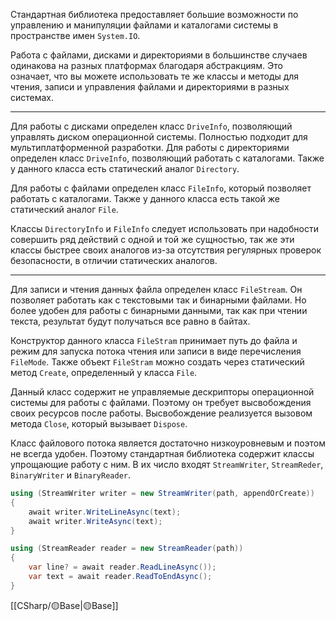 Стандартная библиотека предоставляет большие возможности по управлению
и манипуляции файлами и каталогами системы в пространстве имен `System.IO`. 

Работа с файлами, дисками и директориями в большинстве случаев одинакова на разных платформах благодаря абстракциям. Это означает, что вы можете использовать те же классы и методы для чтения, записи и управления файлами и директориями в разных системах.

---

Для работы с дисками определен класс `DriveInfo`, позволяющий управлять диском операционной системы. Полностью подходит для мультиплатформенной разработки.
Для работы с директориями определен класс `DriveInfo`, позволяющий работать с каталогами. Также у данного класса есть статический аналог `Directory`.

Для работы с файлами определен класс `FileInfo`, который позволяет работать 
с каталогами. Также у данного класса есть такой же статический аналог `File`.

Классы `DirectoryInfo` и `FileInfo` следует использовать при надобности совершить ряд действий с одной и той же сущностью, так же эти классы быстрее своих аналогов из-за отсутствия регулярных проверок безопасности, в отличии статических аналогов.

---

Для записи и чтения данных файла определен класс `FileStream`. Он позволяет работать
как с текстовыми так и бинарными файлами. Но более удобен для работы с бинарными данными, так как при чтении текста, результат будут получаться все равно в байтах. 

Конструктор данного класса `FileStram` принимает путь до файла и режим для запуска потока чтения или записи в виде перечисления `FileMode`. Также объект `FileStram`
можно создать через статический метод `Create`, определенный у класса `File`.

Данный класс содержит не управляемые дескрипторы операционной системы для 
работы с файлами. Поэтому он требует высвобождения своих ресурсов после работы. Высвобождение реализуется вызовом метода `Close`, который вызывает `Dispose`. 

Класс файлового потока является достаточно низкоуровневым и поэтом не всегда удобен. Поэтому стандартная библиотека содержит классы упрощающие работу с ним. В их
число входят `StreamWriter`, `StreamReder`, `BinaryWriter` и `BinaryReader`.

```c#
using (StreamWriter writer = new StreamWriter(path, appendOrCreate))
{
    await writer.WriteLineAsync(text);
    await writer.WriteAsync(text);
}

using (StreamReader reader = new StreamReader(path))
{
    var line? = await reader.ReadLineAsync());
    var text = await reader.ReadToEndAsync();
}
```


[[СSharp/🟡Base|🟡Base]]
